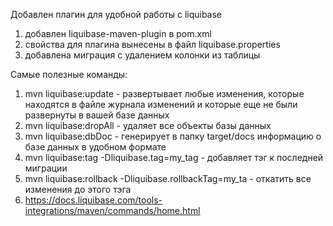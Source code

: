 Добавлен плагин для удобной работы с liquibase

1. добавлен liquibase-maven-plugin в pom.xml
2. свойства для плагина вынесены в файл liquibase.properties
3. добавлена миграция с удалением колонки из таблицы

Самые полезные команды:

1. mvn liquibase:update - развертывает любые изменения, которые находятся в файле журнала изменений и которые еще не были развернуты в вашей базе данных
2. mvn liquibase:dropAll - удаляет все объекты базы данных
3. mvn liquibase:dbDoc - генерирует в папку target/docs информацию о базе данных в удобном формате
4. mvn liquibase:tag -Dliquibase.tag=my_tag - добавляет тэг к последней миграции
5. mvn liquibase:rollback -Dliquibase.rollbackTag=my_ta - откатить все изменения до этого тэга
6. https://docs.liquibase.com/tools-integrations/maven/commands/home.html
